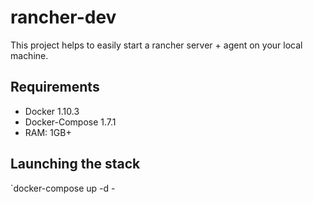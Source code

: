 # rancher-dev

This project helps to easily start a rancher server + agent on your local machine.

## Requirements

- Docker 1.10.3
- Docker-Compose 1.7.1
- RAM: 1GB+

## Launching the stack

`docker-compose up -d -